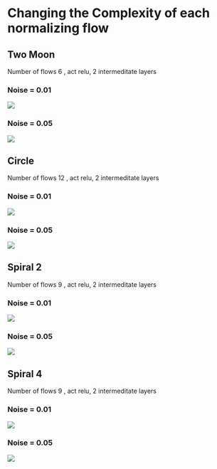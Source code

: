 # Changing the Complexity of each normalizing flow

## Two Moon

Number of flows 6 , act relu, 2 intermeditate layers

### Noise = 0.01
![](../allOutputs/twomoons/actrelu/nS1/nT1/interDim256/inputS200/inputN0.01/nof6/image.png)
### Noise = 0.05
![](../allOutputs/twomoons/actrelu/nS1/nT1/interDim256/inputS200/inputN0.05/nof6/image.png)

## Circle
Number of flows 12 , act relu, 2 intermeditate layers

### Noise = 0.01
![](../allOutputs/circles/actrelu/nS1/nT1/interDim256/inputS200/inputN0.01/nof12/image.png)
### Noise = 0.05
![](../allOutputs/circles/actrelu/nS1/nT1/interDim256/inputS200/inputN0.05/nof12/image.png)

## Spiral 2
Number of flows 9 , act relu, 2 intermeditate layers

### Noise = 0.01
![](../allOutputs/spiral2/actrelu/nS1/nT1/interDim256/inputS200/inputN0.01/nof9/image.png)
### Noise = 0.05
![](../allOutputs/spiral2/actrelu/nS1/nT1/interDim256/inputS200/inputN0.05/nof9/image.png)

## Spiral 4
Number of flows 9 , act relu, 2 intermeditate layers

### Noise = 0.01
![](../allOutputs/spiral4/actrelu/nS1/nT1/interDim256/inputS200/inputN0.01/nof9/image.png)
### Noise = 0.05
![](../allOutputs/spiral4/actrelu/nS1/nT1/interDim256/inputS200/inputN0.05/nof9/image.png)




